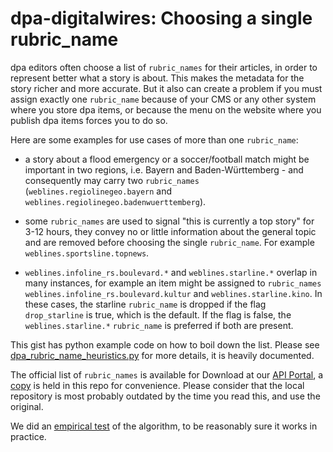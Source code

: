 # dpa-digitalwires: Choosing a single rubric_name

dpa editors often choose a list of `rubric_names` for their articles, in order to represent better what a story is about. 
This makes the metadata for the story richer and more accurate. But it also can create a problem if you must assign exactly one `rubric_name` because of your CMS or any other system where you store dpa items, or because the menu on the website where you publish dpa items forces you to do so. 

Here are some examples for use cases of more than one `rubric_name`:

   * a story about a flood emergency or a soccer/football match might be important in two regions, i.e. Bayern and Baden-Württemberg - and consequently may carry two `rubric_names` (`weblines.regiolinegeo.bayern` and `weblines.regiolinegeo.badenwuerttemberg`).

   * some `rubric_names` are used to signal "this is currently a top story" for 3-12 hours, they convey no or little information about the general topic and are removed before choosing the single `rubric_name`. For example `weblines.sportsline.topnews`.
   
   * `weblines.infoline_rs.boulevard.*` and `weblines.starline.*` overlap in many instances, for example an item might be assigned to `rubric_names` `weblines.infoline_rs.boulevard.kultur` and `weblines.starline.kino`. In these cases, the starline `rubric_name` is dropped if the flag `drop_starline` is true, which is the default. If the flag is false, the `weblines.starline.*` `rubric_name` is preferred if both are present. 


This gist has python example code on how to boil down the list. Please see [dpa_rubric_name_heuristics.py](dpa_rubric_name_heuristics.py) for more details, it is heavily documented.

The official list of `rubric_names` is available for Download at our [API Portal](https://api-portal.dpa-newslab.com/doc/format#hinweise-f%C3%BCr-bezieher-der-dpa-weblines-im-nitf-format), a [copy](20220405_qcodes_rubric.csv) is held in this repo for convenience. Please consider that the local repository is most probably outdated by the time you read this, and use the original.

We did an [empirical test](DETAILS.md) of the algorithm, to be reasonably sure it works in practice.

